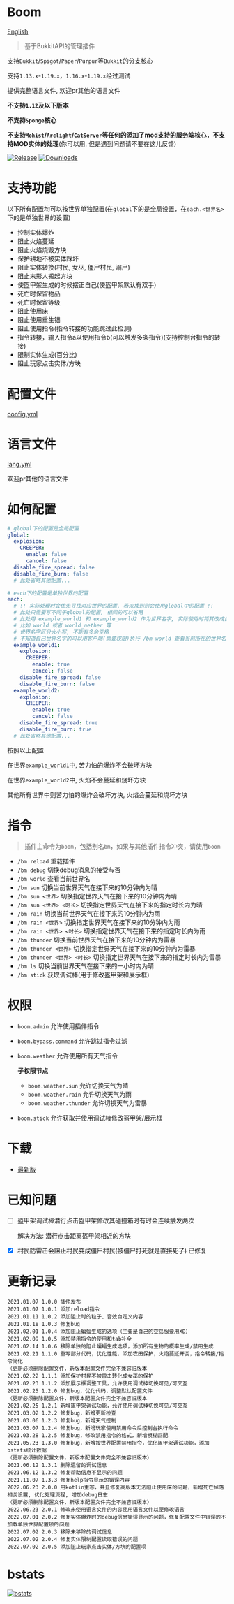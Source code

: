 # Boom

[English](README_EN.md)

> 基于BukkitAPI的管理插件

支持`Bukkit`/`Spigot`/`Paper`/`Purpur`等`Bukkit`的分支核心

支持`1.13.x`-`1.19.x`，`1.16.x`-`1.19.x`经过测试

提供完整语言文件, 欢迎pr其他的语言文件

**不支持`1.12`及以下版本**

**不支持`Sponge`核心**

**不支持`Mohist`/`Arclight`/`CatServer`等任何的添加了mod支持的服务端核心，不支持MOD实体的处理**(你可以用, 但是遇到问题请不要在这儿反馈)

[![Release](https://img.shields.io/github/v/release/4o4E/Boom?label=Release)](https://github.com/4o4E/Boom/releases/latest)
[![Downloads](https://img.shields.io/github/downloads/4o4E/Boom/total?label=Download)](https://github.com/4o4E/Boom/releases)

# 支持功能

以下所有配置均可以按世界单独配置(在`global`下的是全局设置，在`each.<世界名>`下的是单独世界的设置)

- 控制实体爆炸
- 阻止火焰蔓延
- 阻止火焰烧毁方块
- 保护耕地不被实体踩坏
- 阻止实体转换(村民, 女巫, 僵尸村民, 溺尸)
- 阻止末影人搬起方块
- 使盔甲架生成的时候摆正自己(使盔甲架默认有双手)
- 死亡时保留物品
- 死亡时保留等级
- 阻止使用床
- 阻止使用重生锚
- 阻止使用指令(指令转接的功能跳过此检测)
- 指令转接，输入指令a以使用指令b(可以触发多条指令)(支持控制台指令的转接)
- 限制实体生成(百分比)
- 阻止玩家点击实体/方块

# 配置文件

[config.yml](src/main/resources/config.yml)

# 语言文件

[lang.yml](src/main/resources/lang.yml)

欢迎pr其他的语言文件

# 如何配置

```yaml
# global下的配置是全局配置
global:
  explosion:
    CREEPER:
      enable: false
      cancel: false
  disable_fire_spread: false
  disable_fire_burn: false
  # 此处省略其他配置...

# each下的配置是单独世界的配置
each:
  # !! 实际处理时会优先寻找对应世界的配置, 若未找到则会使用global中的配置 !!
  # 此处只需要写不同于global的配置, 相同的可以省略
  # 此处用 example_world1 和 example_world2 作为世界名字, 实际使用时将其改成自己世界的名字
  # 比如 world 或者 world_nether 等
  # 世界名字区分大小写, 不能有多余空格
  # 不知道自己世界名字的可以用客户端(需要权限)执行 /bm world 查看当前所在的世界名字
  example_world1:
    explosion:
      CREEPER:
        enable: true
        cancel: false
    disable_fire_spread: false
    disable_fire_burn: false
  example_world2:
    explosion:
      CREEPER:
        enable: true
        cancel: false
    disable_fire_spread: true
    disable_fire_burn: true
  # 此处省略其他配置...

```

按照以上配置

在世界`example_world1`中, 苦力怕的爆炸不会破坏方块

在世界`example_world2`中, 火焰不会蔓延和烧坏方块

其他所有世界中则苦力怕的爆炸会破坏方块, 火焰会蔓延和烧坏方块

# 指令

> 插件主命令为`boom`，包括别名`bm`，如果与其他插件指令冲突，请使用`boom`

- `/bm reload` 重载插件
- `/bm debug` 切换debug消息的接受与否
- `/bm world` 查看当前世界名
- `/bm sun` 切换当前世界天气在接下来的10分钟内为晴
- `/bm sun <世界>` 切换指定世界天气在接下来的10分钟内为晴
- `/bm sun <世界> <时长>` 切换指定世界天气在接下来的指定时长内为晴
- `/bm rain` 切换当前世界天气在接下来的10分钟内为雨
- `/bm rain <世界>` 切换指定世界天气在接下来的10分钟内为雨
- `/bm rain <世界> <时长>` 切换指定世界天气在接下来的指定时长内为雨
- `/bm thunder` 切换当前世界天气在接下来的10分钟内为雷暴
- `/bm thunder <世界>` 切换指定世界天气在接下来的10分钟内为雷暴
- `/bm thunder <世界> <时长>` 切换指定世界天气在接下来的指定时长内为雷暴
- `/bm ls` 切换当前世界天气在接下来的一小时内为晴
- `/bm stick` 获取调试棒(用于修改盔甲架和展示框)

# 权限

- `boom.admin` 允许使用插件指令
- `boom.bypass.command` 允许跳过指令过滤
- `boom.weather` 允许使用所有天气指令

  **子权限节点**
  - `boom.weather.sun` 允许切换天气为晴
  - `boom.weather.rain` 允许切换天气为雨
  - `boom.weather.thunder` 允许切换天气为雷暴

- `boom.stick` 允许获取并使用调试棒修改盔甲架/展示框

# 下载

- [最新版](https://github.com/4o4E/Boom/releases/latest)

# 已知问题

- [ ] 盔甲架调试棒潜行点击盔甲架修改其碰撞箱时有时会连续触发两次

  解决方法: 潜行点击距离盔甲架相近的方块
- [x] ~~村民防雷击会阻止村民变成僵尸村民(被僵尸打死就是直接死了)~~ 已修复

# 更新记录

```
2021.01.07 1.0.0 插件发布
2021.01.07 1.0.1 添加reload指令
2021.01.11 1.0.2 添加阻止时的粒子、音效自定义内容
2021.01.18 1.0.3 修复bug
2021.02.01 1.0.4 添加阻止蝙蝠生成的选项（主要是自己的空岛服要用XD）
2021.02.09 1.0.5 添加禁用指令的使用和tab补全
2021.02.14 1.0.6 移除单独的阻止蝙蝠生成选项，添加所有生物的概率生成/禁用生成
2021.02.21 1.1.0 重写部分代码，优化性能，添加农田保护，火焰蔓延开关，指令转接/指令简化
（更新必须删除配置文件，新版本配置文件完全不兼容旧版本
2021.02.22 1.1.1 添加保护村民不被雷击转化成女巫的保护
2021.02.23 1.1.2 添加展示框调整工具，允许使用调试棒切换可见/可交互
2021.02.25 1.2.0 修复bug，优化代码，调整默认配置文件
（更新必须删除配置文件，新版本配置文件完全不兼容旧版本
2021.02.25 1.2.1 新增盔甲架调试功能，允许使用调试棒切换可见/可交互
2021.03.02 1.2.2 修复bug，新增更新检查
2021.03.06 1.2.3 修复bug，新增天气控制
2021.03.07 1.2.4 修复bug，新增玩家使用禁用命令后控制台执行命令
2021.03.28 1.2.5 修复bug，修改禁用指令的格式，新增模糊匹配
2021.05.23 1.3.0 修复bug，新增按世界配置禁用指令，优化盔甲架调试功能，添加bstats统计数据
（更新必须删除配置文件，新版本配置文件完全不兼容旧版本）
2021.06.12 1.3.1 删除遗留的调试信息
2021.06.12 1.3.2 修复帮助信息不显示的问题
2021.11.07 1.3.3 修复help指令显示的错误内容
2022.06.23 2.0.0 用kotlin重写，并且修复高版本无法阻止使用床的问题，新增死亡掉落相关设置, 优化处理流程, 增加debug日志
（更新必须删除配置文件，新版本配置文件完全不兼容旧版本）
2022.06.23 2.0.1 修改未使用语言文件的内容使用语言文件以便修改语言
2022.07.01 2.0.2 修复实体爆炸时的debug信息错误显示的问题，修复配置文件中错误的不加载单独世界配置项的问题
2022.07.02 2.0.3 移除未移除的调试信息
2022.07.02 2.0.4 修复实体限制配置读取错误的问题
2022.07.02 2.0.5 添加阻止玩家点击实体/方块的配置项
```

# bstats

[![bstats](https://bstats.org/signatures/bukkit/Boom.svg)](https://bstats.org/plugin/bukkit/Boom/11445)